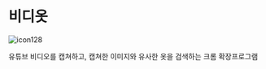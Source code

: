 # 비디옷
![icon128](https://github.com/cocomomo99/chrome_ext/assets/110728901/ff7bcb68-de42-4f1b-b21a-20b28027358e)

유튜브 비디오를 캡쳐하고, 캡쳐한 이미지와 유사한 옷을 검색하는 크롬 확장프로그램
